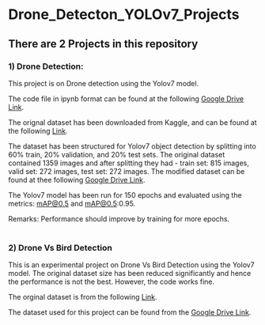 # Drone_Detecton_YOLOv7_Projects

## There are 2 Projects in this repository

### 1) Drone Detection:
  This project is on Drone detection using the Yolov7 model.
  
  The code file in ipynb format can be found at the following [Google Drive Link](https://drive.google.com/drive/folders/14nUQls3w6fYLnxioCTzFTJ7jZQ2cnz3V?usp=sharing).
  
  The orignal dataset has been downloaded from Kaggle, and can be found at the following [Link](https://www.kaggle.com/datasets/dasmehdixtr/drone-dataset-uav).
  
  The dataset has been structured for Yolov7 object detection by splitting into 60% train, 20% validation, and 20% test sets. The original dataset contained 1359 images and after splitting they had - train set: 815 images, valid set: 272 images, test set: 272 images. The modified dataset can be found at thee following [Google Drive Link](https://drive.google.com/drive/folders/1m3ntWup5C0d49_doH9aaxvqv-DcaPCVX?usp=sharing).
  
  The Yolov7 model has been run for 150 epochs and evaluated using the metrics: mAP@0.5 and mAP@0.5:0.95. 
  
  Remarks: Performance should improve by training for more epochs.
<br><br>

### 2) Drone Vs Bird Detection
   
  This is an experimental project on Drone Vs Bird Detection using the Yolov7 model. The original dataset size has been reduced significantly and hence the performance is not the best. However, the code works fine.
  
  The orginal dataset is from the following [Link](https://data.mendeley.com/datasets/6ghdz52pd7/5).
  
  The dataset used for this project can be found from the [Google Drive Link](https://drive.google.com/drive/folders/1KkQ2OHRIsKDHpCxmsWzBb7ilyF5GMHAa?usp=sharing). 

